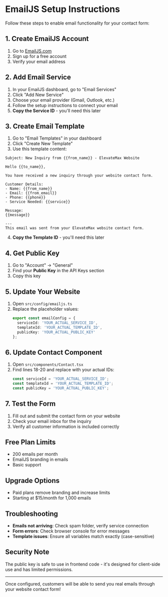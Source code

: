 # EmailJS Setup Instructions

Follow these steps to enable email functionality for your contact form:

## 1. Create EmailJS Account
1. Go to [EmailJS.com](https://www.emailjs.com/)
2. Sign up for a free account
3. Verify your email address

## 2. Add Email Service
1. In your EmailJS dashboard, go to "Email Services"
2. Click "Add New Service"
3. Choose your email provider (Gmail, Outlook, etc.)
4. Follow the setup instructions to connect your email
5. **Copy the Service ID** - you'll need this later

## 3. Create Email Template
1. Go to "Email Templates" in your dashboard
2. Click "Create New Template"
3. Use this template content:

```
Subject: New Inquiry from {{from_name}} - ElevateMax Website

Hello {{to_name}},

You have received a new inquiry through your website contact form.

Customer Details:
- Name: {{from_name}}
- Email: {{from_email}}
- Phone: {{phone}}
- Service Needed: {{service}}

Message:
{{message}}

---
This email was sent from your ElevateMax website contact form.
```

4. **Copy the Template ID** - you'll need this later

## 4. Get Public Key
1. Go to "Account" → "General"
2. Find your **Public Key** in the API Keys section
3. Copy this key

## 5. Update Your Website
1. Open `src/config/emailjs.ts`
2. Replace the placeholder values:
   ```typescript
   export const emailConfig = {
     serviceId: 'YOUR_ACTUAL_SERVICE_ID',
     templateId: 'YOUR_ACTUAL_TEMPLATE_ID', 
     publicKey: 'YOUR_ACTUAL_PUBLIC_KEY'
   };
   ```

## 6. Update Contact Component
1. Open `src/components/Contact.tsx`
2. Find lines 18-20 and replace with your actual IDs:
   ```typescript
   const serviceId = 'YOUR_ACTUAL_SERVICE_ID';
   const templateId = 'YOUR_ACTUAL_TEMPLATE_ID';
   const publicKey = 'YOUR_ACTUAL_PUBLIC_KEY';
   ```

## 7. Test the Form
1. Fill out and submit the contact form on your website
2. Check your email inbox for the inquiry
3. Verify all customer information is included correctly

## Free Plan Limits
- 200 emails per month
- EmailJS branding in emails
- Basic support

## Upgrade Options
- Paid plans remove branding and increase limits
- Starting at $15/month for 1,000 emails

## Troubleshooting
- **Emails not arriving**: Check spam folder, verify service connection
- **Form errors**: Check browser console for error messages
- **Template issues**: Ensure all variables match exactly (case-sensitive)

## Security Note
The public key is safe to use in frontend code - it's designed for client-side use and has limited permissions.

---

Once configured, customers will be able to send you real emails through your website contact form!
</parameter>